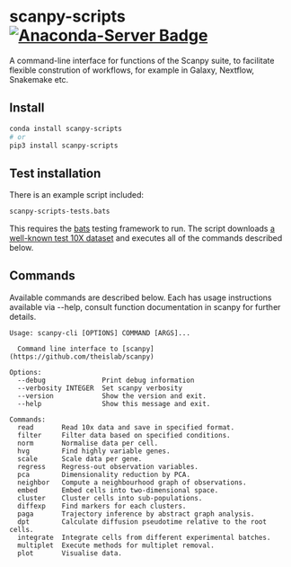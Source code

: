 # scanpy-scripts [![Anaconda-Server Badge](https://anaconda.org/bioconda/scanpy-scripts/badges/installer/conda.svg)](https://anaconda.org/bioconda/scanpy-scripts) 

A command-line interface for functions of the Scanpy suite, to facilitate flexible constrution of workflows, for example in Galaxy, Nextflow, Snakemake etc.

## Install

```bash
conda install scanpy-scripts
# or
pip3 install scanpy-scripts
```

## Test installation

There is an example script included:

```bash
scanpy-scripts-tests.bats
```

This requires the [bats](https://github.com/sstephenson/bats) testing framework to run. The script downloads [a well-known test 10X dataset]('https://s3-us-west-2.amazonaws.com/10x.files/samples/cell/pbmc3k/pbmc3k_filtered_gene_bc_matrices.tar.gz) and executes all of the commands described below.

## Commands

Available commands are described below. Each has usage instructions available via --help, consult function documentation in scanpy for further details.

```
Usage: scanpy-cli [OPTIONS] COMMAND [ARGS]...

  Command line interface to [scanpy](https://github.com/theislab/scanpy)

Options:
  --debug              Print debug information
  --verbosity INTEGER  Set scanpy verbosity
  --version            Show the version and exit.
  --help               Show this message and exit.

Commands:
  read       Read 10x data and save in specified format.
  filter     Filter data based on specified conditions.
  norm       Normalise data per cell.
  hvg        Find highly variable genes.
  scale      Scale data per gene.
  regress    Regress-out observation variables.
  pca        Dimensionality reduction by PCA.
  neighbor   Compute a neighbourhood graph of observations.
  embed      Embed cells into two-dimensional space.
  cluster    Cluster cells into sub-populations.
  diffexp    Find markers for each clusters.
  paga       Trajectory inference by abstract graph analysis.
  dpt        Calculate diffusion pseudotime relative to the root cells.
  integrate  Integrate cells from different experimental batches.
  multiplet  Execute methods for multiplet removal.
  plot       Visualise data.
  ```
